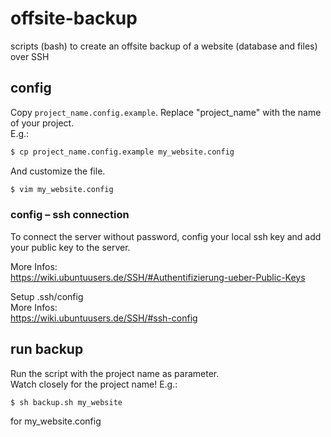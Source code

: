 # offsite-backup
scripts (bash) to create an offsite backup of a website (database and files) over SSH


## config
Copy ```project_name.config.example```.
Replace "project_name" with the name of your project.  
E.g.:
```bash
$ cp project_name.config.example my_website.config
```
And customize the file.
```bash
$ vim my_website.config
```


### config – ssh connection
To connect the server without password, config your local ssh key and add your public key to the server.

More Infos:  
https://wiki.ubuntuusers.de/SSH/#Authentifizierung-ueber-Public-Keys  

Setup .ssh/config  
More Infos:  
https://wiki.ubuntuusers.de/SSH/#ssh-config  

## run backup
Run the script with the project name as parameter.  
Watch closely for the project name! E.g.:
```bash
$ sh backup.sh my_website
```
for my_website.config
